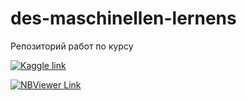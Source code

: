 # des-maschinellen-lernens

Репозиторий работ по курсу 

[![Kaggle link](https://img.shields.io/badge/буллинг%20в%20🇦🇷%20%20(2018)-из%20Kaggle-blue?&logo=kaggle)](https://www.kaggle.com/datasets/leomartinelli/bullying-in-schools)

[![NBViewer Link](https://img.shields.io/badge/ЛР%20№2-Открыть-orange?&logo=jupyter)](https://nbviewer.org/github/perlinleo/do-not-bury-me-alive/blob/master/bullying.ipynb)